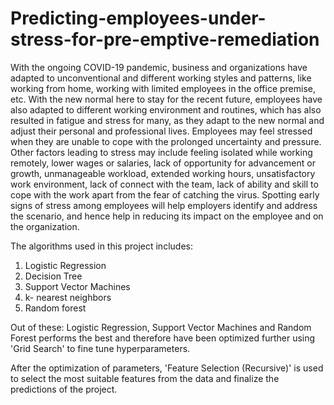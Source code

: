 # Predicting-employees-under-stress-for-pre-emptive-remediation
With the ongoing COVID-19 pandemic, business and organizations have adapted to unconventional and different working styles and patterns, like working from home, working with limited employees in the office premise, etc. With the new normal here to stay for the recent future, employees have also adapted to different working environment and routines, which has also resulted in fatigue and stress for many, as they adapt to the new normal and adjust their personal and professional lives. Employees may feel stressed when they are unable to cope with the prolonged uncertainty and pressure. Other factors leading to stress may include feeling isolated while working remotely, lower wages or salaries, lack of opportunity for advancement or growth, unmanageable workload, extended working hours, unsatisfactory work environment, lack of connect with the team, lack of ability and skill to cope with the work apart from the fear of catching the virus. Spotting early signs of stress among employees will help employers identify and address the scenario, and hence help in reducing its impact on the employee and on the organization. 

The algorithms used in this project includes:
1. Logistic Regression
2. Decision Tree 
3. Support Vector Machines
4. k- nearest neighbors
5. Random forest 

Out of these: Logistic Regression, Support Vector Machines and Random Forest performs the best and therefore have been optimized further using 'Grid Search' to fine tune hyperparameters. 


After the optimization of parameters, 'Feature Selection (Recursive)' is used to select the most suitable features from the data and finalize the predictions of the project.
